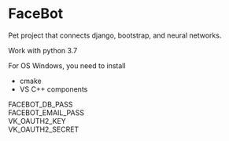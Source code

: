# FaceBot
Pet project that connects django, bootstrap, and neural networks.

Work with python 3.7

For OS Windows, you need to install   
* cmake  
* VS C++ components  

FACEBOT_DB_PASS  
FACEBOT_EMAIL_PASS  
VK_OAUTH2_KEY  
VK_OAUTH2_SECRET  
